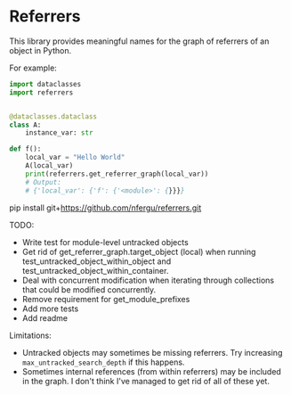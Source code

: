 # Referrers

This library provides meaningful names for the graph of referrers of an object in Python.

For example:

```python
import dataclasses
import referrers


@dataclasses.dataclass
class A:
    instance_var: str

def f():
    local_var = "Hello World"
    A(local_var)
    print(referrers.get_referrer_graph(local_var))
    # Output:
    # {'local_var': {'f': {'<module>': {}}}}

```

pip install git+https://github.com/nfergu/referrers.git

TODO:

* Write test for module-level untracked objects
* Get rid of get_referrer_graph.target_object (local) when running
  test_untracked_object_within_object and test_untracked_object_within_container.
* Deal with concurrent modification when iterating through collections that could be modified
  concurrently.
* Remove requirement for get_module_prefixes
* Add more tests
* Add readme


Limitations:

* Untracked objects may sometimes be missing referrers. Try increasing `max_untracked_search_depth`
  if this happens.
* Sometimes internal references (from within referrers) may be included in the graph. I don't
  think I've managed to get rid of all of these yet.
  

